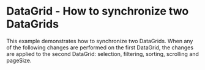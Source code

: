 # DataGrid - How to synchronize two DataGrids

This example demonstrates how to synchronize two DataGrids. When any of the following changes are performed on the first DataGrid, the changes are applied to the second DataGrid: selection, filtering, sorting, scrolling and pageSize.
